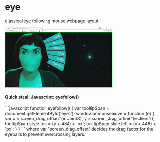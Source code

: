 <h1>eye</h1>
classical eye following mouse webpage layout

<p>
  <img src="screensht.gif" width="350"/>
</p>

<h4>Quick steal: Javascript: eyefollow()</h4>
```javascript
function eyefollow() {
	var tooltipSpan = document.getElementById('eyes');
	window.onmousemove = function (e) {
    var x = screen_drag_offset*(e.clientX), 
    y = screen_drag_offset*(e.clientY);
    tooltipSpan.style.top = (y + 484) + 'px';
    tooltipSpan.style.left = (x + 448) + 'px';
	}	
}
```
where var "screen_drag_offset" decides the drag factor for the eyeballs to prevent overcrossing layers.
